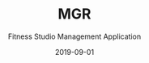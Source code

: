 ---
title: MGR
subtitle: Fitness Studio Management Application
layout: default
modal-id: 3
date: 2019-09-01
img: MGR.png
thumbnail: MGR-thumbnail.png
alt: MGR
project-date: June 2019
client: MGR
category: Developing a Fitness studio management application
description: MGR is an online website created by our team that aims to give fitness studios a digital platform. It enables them to publish their gym class schedules, facilities and other perks through their website. The clients and members can further book workout classes flexibly, at their own convenience and budget, across Manhattan and Palos.<br/><br/><b>Key Features - </b><br/>Aligns the staff & management of a fitness studio over one platform.<br/>Provides schedules & regular updates to the clients & instructors, incase of any alters.<br/>Online payment along with discounts & gift card facilities are integrated.<br/><br/><b>Tech Stack - </b><br/> Ruby on Rails, ReactJS, AWS Cloud, Elastic Search, PostgreSQL and Heroku.
link: https://mgrapp.com/
status: Past
---